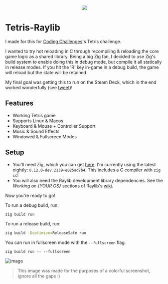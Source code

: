 <p align="center">
  <img src="https://github.com/candrewlee14/tetris-raylib/assets/32912555/aa5a2007-718d-46d2-8b6c-023236e18f74"/>
</p> 

# Tetris-Raylib


I made for this for [Coding Challenges](https://codingchallenges.fyi/)'s Tetris challenge.

I wanted to try hot reloading in C through recompiling & reloading the core game logic as a shared library.
Being a big Zig fan, I decided to use Zig's build system to enable doing this in debug mode, but compile it all statically in release modes.
If you hit the 'R' key in-game in a debug build, the game will reload but the state will be retained.

My final goal was getting this to run on the Steam Deck, which in the end worked wonderfully (see [tweet](https://x.com/c_andrew_lee/status/1748146829504692384?s=20))!

## Features
- Working Tetris game
- Supports Linux & Macos
- Keyboard & Mouse + Controller Support
- Music & Sound Effects
- Windowed & Fullscreen Modes

## Setup

- You'll need Zig, which you can get [here](https://ziglang.org/download/). I'm currently using the latest nightly: `0.12.0-dev.2139+e025ad7b4`. This includes a C compiler with `zig cc`!
- You will also need the Raylib development library dependencies. See the _Working on {YOUR OS}_ sections of Raylib's [wiki](https://github.com/raysan5/raylib/wiki).

Now you're ready to go!

To run a debug build, run:
```bash
zig build run
```

To run a release build, run:
```bash
zig build -Doptimize=ReleaseSafe run
```

You can run in fullscreen mode with the `--fullscreen` flag.
```
zig build run -- --fullscreen
```

![image](https://github.com/candrewlee14/tetris-raylib/assets/32912555/7657e5df-1859-4a0e-8f92-46fc7d482844)

> This image was made for the purposes of a colorful screenshot, ignore all the gaps :)
